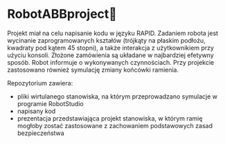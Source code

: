 # RobotABBproject:robot:
Projekt miał na celu napisanie kodu w języku RAPID. Zadaniem robota jest wycinanie zaprogramowanych kształów (trójkąty na płaskim podłożu, kwadraty pod kątem 45 stopni), a także interakcja z użytkownikiem przy użyciu konsoli. Złożone zamówienia są układane w najbardziej efetywny sposób. Robot informuje o wykonywanych czynnościach. Przy projekcie zastosowano również symulację zmiany końcówki ramienia.

Repozytorium zawiera: 
- pliki wirtulanego stanowiska, na którym przeprowadzano symulacje w programie RobotStudio
- napisany kod
- prezentacja przedstawiająca projekt stanowiska, w którym ramię mogłoby zostać zastosowane z zachowaniem podstawowych zasad bezpieczeństwa
